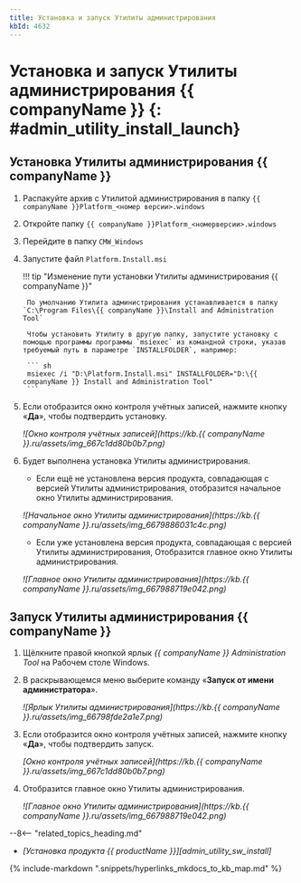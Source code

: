 ```yaml
---
title: Установка и запуск Утилиты администрирования
kbId: 4632
---
```


# Установка и запуск Утилиты администрирования {{ companyName }} {: #admin_utility_install_launch}

## Установка Утилиты администрирования {{ companyName }}

1. Распакуйте архив с Утилитой администрирования в папку `{{ companyName }}Platform_<номер версии>.windows`
2. Откройте папку `{{ companyName }}Platform_<номерверсии>.windows`
3. Перейдите в папку `CMW_Windows`
4. Запустите файл `Platform.Install.msi`

    !!! tip "Изменение пути установки Утилиты администрирования {{ companyName }}"

        По умолчанию Утилита администрирования устанавливается в папку `С:\Program Files\{{ companyName }}\Install and Administration Tool`

        Чтобы установить Утилиту в другую папку, запустите установку с помощью программы программы `msiexec` из командной строки, указав требуемый путь в параметре `INSTALLFOLDER`, например:

        ``` sh
        msiexec /i "D:\Platform.Install.msi" INSTALLFOLDER="D:\{{ companyName }} Install and Administration Tool"
        ```

5. Если отобразится окно контроля учётных записей, нажмите кнопку «**Да**», чтобы подтвердить установку.

    _![Окно контроля учётных записей](https://kb.{{ companyName }}.ru/assets/img_667c1dd80b0b7.png)_

6. Будет выполнена установка Утилиты администрирования.

    - Если ещё не установлена версия продукта, совпадающая с версией Утилиты администрирования, отобразится начальное окно Утилиты администрирования.

    _![Начальное окно Утилиты администрирования](https://kb.{{ companyName }}.ru/assets/img_6679886031c4c.png)_

    - Если уже установлена версия продукта, совпадающая с версией Утилиты администрирования, Отобразится главное окно Утилиты администрирования.

    _![Главное окно Утилиты администрирования](https://kb.{{ companyName }}.ru/assets/img_667988719e042.png)_

## Запуск Утилиты администрирования {{ companyName }}

1. Щёлкните правой кнопкой ярлык *{{ companyName }} Administration Tool* на Рабочем столе Windows.
2. В раскрывающемся меню выберите команду «**Запуск от имени администратора**».

    _![Ярлык Утилиты администрирования](https://kb.{{ companyName }}.ru/assets/img_66798fde2a1e7.png)_

3. Если отобразится окно контроля учётных записей, нажмите кнопку «**Да**», чтобы подтвердить запуск.

    _[Окно контроля учётных записей](https://kb.{{ companyName }}.ru/assets/img_667c1dd80b0b7.png)_

4. Отобразится главное окно Утилиты администрирования.

    _![Главное окно Утилиты администрирования](https://kb.{{ companyName }}.ru/assets/img_667988719e042.png)_

<div class="relatedTopics" markdown="block">

--8<-- "related_topics_heading.md"

- _[Установка продукта {{ productName }}][admin_utility_sw_install]_

</div>

{% include-markdown ".snippets/hyperlinks_mkdocs_to_kb_map.md" %}

